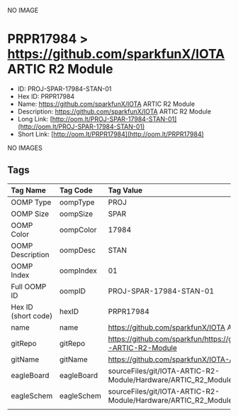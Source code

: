 


  
NO IMAGE  
# PRPR17984 > https://github.com/sparkfunX/IOTA ARTIC R2 Module

- ID: PROJ-SPAR-17984-STAN-01
- Hex ID: PRPR17984
- Name: https://github.com/sparkfunX/IOTA ARTIC R2 Module
- Description: https://github.com/sparkfunX/IOTA ARTIC R2 Module
- Long Link: [http://oom.lt/PROJ-SPAR-17984-STAN-01](http://oom.lt/PROJ-SPAR-17984-STAN-01)
- Short Link: [http://oom.lt/PRPR17984](http://oom.lt/PRPR17984)
  
NO IMAGES  
## Tags
  

|Tag Name|Tag Code|Tag Value|
| :--- | :--- | :--- |
|OOMP Type|oompType|PROJ|
|OOMP Size|oompSize|SPAR|
|OOMP Color|oompColor|17984|
|OOMP Description|oompDesc|STAN|
|OOMP Index|oompIndex|01|
|Full OOMP ID|oompID|PROJ-SPAR-17984-STAN-01|
|Hex ID (short code)|hexID|PRPR17984|
|name|name|https://github.com/sparkfunX/IOTA ARTIC R2 Module|
|gitRepo|gitRepo|https://github.com/sparkfun/https://github.com/sparkfunX/IOTA-ARTIC-R2-Module|
|gitName|gitName|https://github.com/sparkfunX/IOTA-ARTIC-R2-Module|
|eagleBoard|eagleBoard|sourceFiles/git/IOTA-ARTIC-R2-Module/Hardware/ARTIC_R2_Module.brd|
|eagleSchem|eagleSchem|sourceFiles/git/IOTA-ARTIC-R2-Module/Hardware/ARTIC_R2_Module.sch|
||||
